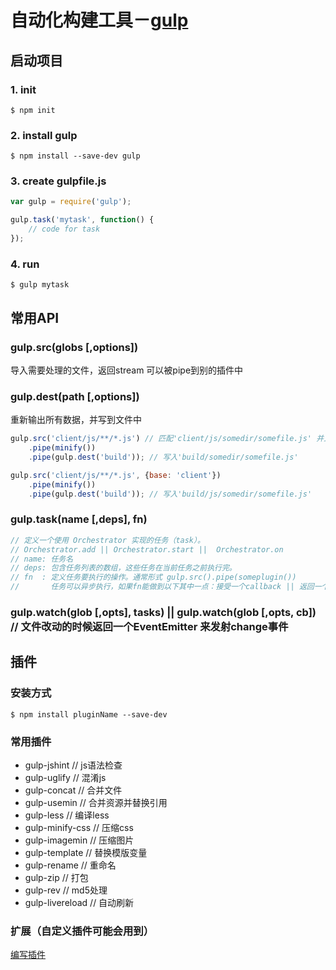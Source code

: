 # 自动化构建工具－[gulp](https://github.com/gulpjs/gulp/blob/master/docs/getting-started.md)

## 启动项目

### 1. init

```shell
$ npm init
```

### 2. install gulp

```shell
$ npm install --save-dev gulp
```

### 3. create **gulpfile.js**

```javascript
var gulp = require('gulp');

gulp.task('mytask', function() {
    // code for task
});
```

### 4. run

```shell
$ gulp mytask
```

## 常用API

### gulp.src(globs [,options])

导入需要处理的文件，返回stream 可以被pipe到别的插件中

### gulp.dest(path [,options])

重新输出所有数据，并写到文件中

```javascript
gulp.src('client/js/**/*.js') // 匹配'client/js/somedir/somefile.js' 并且将'base'解析为'client/js/'
    .pipe(minify())
    .pipe(gulp.dest('build')); // 写入'build/somedir/somefile.js'

gulp.src('client/js/**/*.js', {base: 'client'})
    .pipe(minify())
    .pipe(gulp.dest('build')); // 写入'build/js/somedir/somefile.js'
```

### gulp.task(name [,deps], fn)

``` javascript
// 定义一个使用 Orchestrator 实现的任务（task）。
// Orchestrator.add || Orchestrator.start ||  Orchestrator.on
// name: 任务名
// deps: 包含任务列表的数组，这些任务在当前任务之前执行完。
// fn  : 定义任务要执行的操作。通常形式 gulp.src().pipe(someplugin())
//       任务可以异步执行，如果fn能做到以下其中一点：接受一个callback || 返回一个stream || 返回一个promise
```

### gulp.watch(glob [,opts], tasks) || gulp.watch(glob [,opts, cb]) // 文件改动的时候返回一个EventEmitter 来发射change事件

## 插件

### 安装方式

```shell
$ npm install pluginName --save-dev
```

### 常用插件

- gulp-jshint      // js语法检查
- gulp-uglify      // 混淆js
- gulp-concat      // 合并文件
- gulp-usemin      // 合并资源并替换引用
- gulp-less        // 编译less
- gulp-minify-css  // 压缩css
- gulp-imagemin    // 压缩图片
- gulp-template    // 替换模版变量
- gulp-rename      // 重命名
- gulp-zip         // 打包
- gulp-rev         // md5处理
- gulp-livereload  // 自动刷新

### 扩展（自定义插件可能会用到）

[编写插件](http://www.gulpjs.com.cn/docs/writing-a-plugin/)
